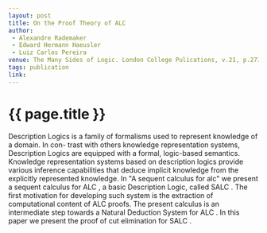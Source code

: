 ```yaml
---
layout: post
title: On the Proof Theory of ALC
author:
 - Alexandre Rademaker
 - Edward Hermann Haeusler
 - Luiz Carlos Pereira
venue: The Many Sides of Logic. London College Pulications, v.21, p.273-285  
tags: publication
link:
---
```


{{ page.title }}
================

Description Logics is a family of formalisms used to represent
knowledge of a domain. In con- trast with others knowledge
representation systems, Description Logics are equipped with a formal,
logic-based semantics. Knowledge representation systems based on
description logics provide various inference capabilities that deduce
implicit knowledge from the explicitly represented knowledge.  In "A
sequent calculus for alc" we present a sequent calculus for ALC , a
basic Description Logic, called SALC . The first motivation for
developing such system is the extraction of computational content of
ALC proofs. The present calculus is an intermediate step towards a
Natural Deduction System for ALC . In this paper we present the proof
of cut elimination for SALC .
